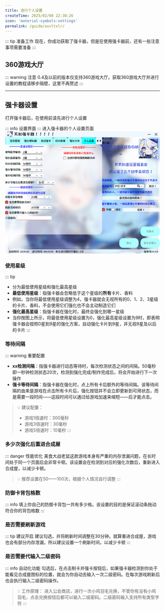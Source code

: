 ```yaml
---
title: 进行个人设置
createTime: 2025/02/08 22:38:26
icon: 'material-symbols:settings'
permalink: /guide/avvltxlr/
---
```


::: tip 准备工作
现在，你成功获取了强卡器，但是在使用强卡器前，还有一些注意事项需要准备
:::

## 360游戏大厅  
::: warning 注意
0.4及以前的版本仅支持360游戏大厅。获取360游戏大厅并进行设置的教程请移步隔壁，这里不再赘述
:::

---

## 强卡器设置  
打开强卡器后，在使用前请先进行个人设置  

::: info 设置界面
:::
进入强卡器的个人设置页面
![个人设置](/image/个人设置.png)
### 使用星级
::: tip
- 分为最低使用星级和强化最高星级  
- **最低使用星级**：指强卡器会忽略低于这个星级的**所有**卡片、香料  
- 例如，当你将最低使用星级调整为4，强卡器就会无视所有的0、1、2、3星级的卡片、香料，不会使用它们强化也不会主动制造它们
- **强化最高星级**：指强卡器在强化时，最终会强化到哪一星级
- 当你按图上所示，将最低使用星级设置为0，强化最高星级设置为9时，即表明强卡器会按照0星到9星的强化方案，自动强化卡片到9星，并无视9星及以后的卡片
:::

### 等待间隔
::: warning 重要配置
- **xx检测间隔**：指强卡器进行动态等待时，每次检测状态之间的间隔。50毫秒即一秒钟检测状态20次，检测到强化完成/制作完成后，将会开始进行下一次操作
- **强卡等待间隔**：指强卡器在强化时，点上所有卡后额外的等待间隔。该等待间隔的由来是游戏在点击所有卡片后，强化按钮并不会立即更新到可用状态，而是需要一段时间——这段时间可以通过给游戏加速来缩短——后才能点击。

> 💡 建议配置：
> - 游戏1倍速时：300毫秒
> - 游戏3倍速时：30毫秒
> - 游戏5倍速时：10毫秒
:::

### 多少次强化后重进合成屋
::: danger 性能优化
美食大战老鼠这款游戏本身有严重的内存泄漏问题，在长时间处于同一个页面后会非常卡顿。该设置会在检测到对应的强化次数后，重新进入合成屋，以减少卡顿。

> 💡 推荐设置在50——100次，根据个人情况自行调整
:::

### 防御卡背包格数
::: info
填上你自己的防御卡背包一共有多少格。该设置的目的是保证滚动条拖动符合你的背包格数
:::

### 是否需要刷新游戏
::: tip 建议开启
建议勾选，并将刷新时间调整在30分钟。就算重进合成屋，游戏也会有部分内存泄漏，所以建议设置一个刷新时间，以减少卡顿
:::

### 是否需要代输入二级密码
::: info 自动化功能
勾选后，在点击制卡并强卡按钮后，如果强卡器检测到你处于能看见合成屋图标的位置，就会为你自动去输入一次二级密码。在每次游戏刷新后也会执行输入二级密码操作。

> 💡 工作原理：
> 进入公会商店，进行一次小鸡羽毛兑换，不管你有没有小鸡羽毛，点击兑换按钮后都可以输入二级密码。二级密码输入支持所有类型字符
:::
